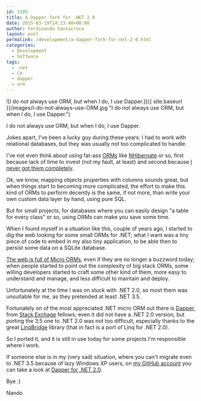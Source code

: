 ```yaml
---
id: 1105
title: A Dapper fork for .NET 2.0
date: 2015-03-19T14:23:48+00:00
author: Ferdinando Santacroce
layout: post
permalink: /development/a-dapper-fork-for-net-2-0.html
categories:
  - Development
  - Software
tags:
  - .net
  - C#
  - dapper
  - orm
---
```

![I do not always use ORM, but when I do, I use Dapper.]({{ site.baseurl }}/images/I-do-not-always-use-ORM.jpg "I do not always use ORM, but when I do, I use Dapper.")  

I do not always use ORM, but when I do, I use Dapper.

<!--more-->

Jokes apart, I've been a lucky guy during these years: I had to work with relational databases, but they was usually not too complicated to handle.
  
I've not even think about using fat-ass <a title="Object-relational mapping from Wikipedia" href="http://en.wikipedia.org/wiki/Object-relational_mapping" target="_blank">ORMs</a> like <a title="NHibernate" href="http://nhibernate.info/" target="_blank">NHibernate</a> or so, first because lack of time to invest (not my fault, at least) and second because <a title="Object-relational impedance mismatch" href="http://en.wikipedia.org/wiki/Object-relational_impedance_mismatch" target="_blank">I never got them completely</a>.
  
Ok, we know, mapping objects properties with columns sounds great, but when things start to becoming more complicated, the effort to make this kind of ORMs to perform decently is the same, if not more, than write your own custom data layer by hand, using pure SQL.

But for small projects, for databases where you can easily design "a table for every class" or so, using ORMs can make you save some time.
  
When I found myself in a situation like this, couple of years ago, I started to dig the web looking for some small ORMs for .NET; what I want was a tiny piece of code to embed in my also tiny application, to be able then to persist some data on a SQLite database.
  
<a title="The Sorry State of .NET ORMs" href="http://www.codeguru.com/columns/dotnet/the-sorry-state-of-.net-orms.html" target="_blank">The web is full of Micro ORMs</a>, even if they are no longer a buzzword today; when people started to point out the complexity of big stack ORMs, some willing developers started to craft some other kind of them, more easy to understand and manage, and less difficult to maintain and deploy.
  
Unfortunately at the time I was on stuck with .NET 2.0, so most them was unsuitable for me, as they pretended at least .NET 3.5.

Fortunately on of the most appreciated .NET micro ORM out there is <a title="Dapper from StackExchange" href="https://github.com/StackExchange/dapper-dot-net" target="_blank">Dapper</a>, from <a title="Stack Exchange" href="http://stackexchange.com/" target="_blank">Stack Exchage</a> fellows; even it did not have a .NET 2.0 version, but porting the 3.5 one to .NET 2.0 was not too difficult, especially thanks to the great <a title="LinqBridge" href="https://code.google.com/p/linqbridge/" target="_blank">LinqBridge</a> library (that in fact is a port of Linq for .NET 2.0).

So I ported it, and it is still in use today for some projects I'm responsible where I work.
  
If someone else is in my (very sad) situation, where you can't migrate even to .NET 3.5 because of lazy Windows XP users, on <a title="Ferdinando Santacroce on GitHub" href="https://github.com/jesuswasrasta" target="_blank">my GitHub account</a> you can take a look at <a title="Dapper for .NET 2.0" href="https://github.com/jesuswasrasta/dapper-dot-net/tree/net-20" target="_blank">Dapper for .NET 2.0</a>.

Bye :)
  
Nando